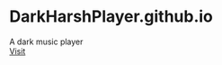 # DarkHarshPlayer.github.io
A dark music player<br>
<a target="_blank" href="https://darkharshplayer.github.io">Visit </a> 
